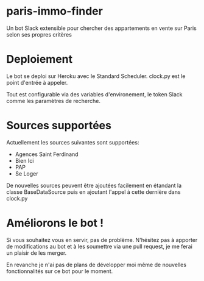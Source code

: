 # paris-immo-finder

Un bot Slack extensible pour chercher des appartements en vente sur Paris selon ses propres critères

# Deploiement
Le bot se deploi sur Heroku avec le Standard Scheduler.
clock.py est le point d'entrée à appeler.

Tout est configurable via des variables d'environement, le token Slack comme les paramètres de recherche.

# Sources supportées

Actuellement les sources suivantes sont supportées:
* Agences Saint Ferdinand
* Bien Ici
* PAP
* Se Loger

De nouvelles sources peuvent être ajoutées facilement en étandant la classe BaseDataSource puis en ajoutant l'appel à cette dernière dans clock.py

# Améliorons le bot !
Si vous souhaitez vous en servir, pas de problème. N'hésitez pas à apporter de modifications au bot et à les soumettre via une pull request, je me ferai un plaisir de les merger.


En revanche je n'ai pas de plans de développer moi même de nouvelles fonctionnalités sur ce bot pour le moment.

